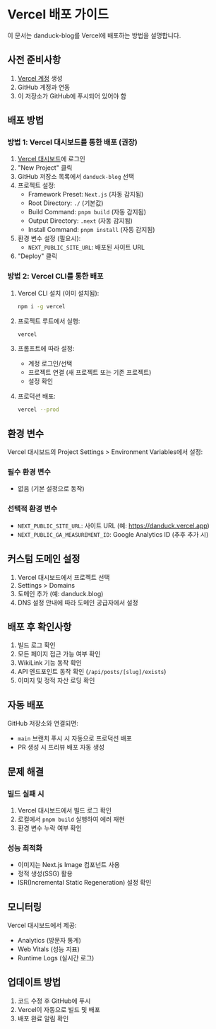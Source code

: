 # Vercel 배포 가이드

이 문서는 danduck-blog를 Vercel에 배포하는 방법을 설명합니다.

## 사전 준비사항

1. [Vercel 계정](https://vercel.com/signup) 생성
2. GitHub 계정과 연동
3. 이 저장소가 GitHub에 푸시되어 있어야 함

## 배포 방법

### 방법 1: Vercel 대시보드를 통한 배포 (권장)

1. [Vercel 대시보드](https://vercel.com/dashboard)에 로그인
2. "New Project" 클릭
3. GitHub 저장소 목록에서 `danduck-blog` 선택
4. 프로젝트 설정:
   - Framework Preset: `Next.js` (자동 감지됨)
   - Root Directory: `./` (기본값)
   - Build Command: `pnpm build` (자동 감지됨)
   - Output Directory: `.next` (자동 감지됨)
   - Install Command: `pnpm install` (자동 감지됨)
5. 환경 변수 설정 (필요시):
   - `NEXT_PUBLIC_SITE_URL`: 배포된 사이트 URL
6. "Deploy" 클릭

### 방법 2: Vercel CLI를 통한 배포

1. Vercel CLI 설치 (이미 설치됨):
   ```bash
   npm i -g vercel
   ```

2. 프로젝트 루트에서 실행:
   ```bash
   vercel
   ```

3. 프롬프트에 따라 설정:
   - 계정 로그인/선택
   - 프로젝트 연결 (새 프로젝트 또는 기존 프로젝트)
   - 설정 확인

4. 프로덕션 배포:
   ```bash
   vercel --prod
   ```

## 환경 변수

Vercel 대시보드의 Project Settings > Environment Variables에서 설정:

### 필수 환경 변수
- 없음 (기본 설정으로 동작)

### 선택적 환경 변수
- `NEXT_PUBLIC_SITE_URL`: 사이트 URL (예: https://danduck.vercel.app)
- `NEXT_PUBLIC_GA_MEASUREMENT_ID`: Google Analytics ID (추후 추가 시)

## 커스텀 도메인 설정

1. Vercel 대시보드에서 프로젝트 선택
2. Settings > Domains
3. 도메인 추가 (예: danduck.blog)
4. DNS 설정 안내에 따라 도메인 공급자에서 설정

## 배포 후 확인사항

1. 빌드 로그 확인
2. 모든 페이지 접근 가능 여부 확인
3. WikiLink 기능 동작 확인
4. API 엔드포인트 동작 확인 (`/api/posts/[slug]/exists`)
5. 이미지 및 정적 자산 로딩 확인

## 자동 배포

GitHub 저장소와 연결되면:
- `main` 브랜치 푸시 시 자동으로 프로덕션 배포
- PR 생성 시 프리뷰 배포 자동 생성

## 문제 해결

### 빌드 실패 시
1. Vercel 대시보드에서 빌드 로그 확인
2. 로컬에서 `pnpm build` 실행하여 에러 재현
3. 환경 변수 누락 여부 확인

### 성능 최적화
- 이미지는 Next.js Image 컴포넌트 사용
- 정적 생성(SSG) 활용
- ISR(Incremental Static Regeneration) 설정 확인

## 모니터링

Vercel 대시보드에서 제공:
- Analytics (방문자 통계)
- Web Vitals (성능 지표)
- Runtime Logs (실시간 로그)

## 업데이트 방법

1. 코드 수정 후 GitHub에 푸시
2. Vercel이 자동으로 빌드 및 배포
3. 배포 완료 알림 확인